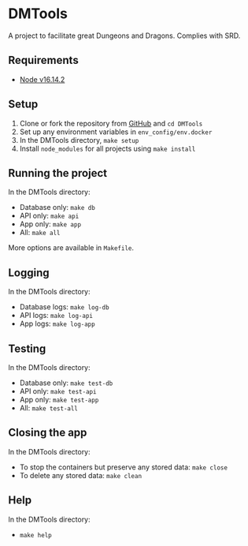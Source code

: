 # DMTools

A project to facilitate great Dungeons and Dragons. Complies with SRD.

## Requirements

- [Node v16.14.2](https://nodejs.org/en/download/)

## Setup

1. Clone or fork the repository from [GitHub](https://github.com/sam-warren/IdeaHub) and `cd DMTools`
2. Set up any environment variables in `env_config/env.docker`
3. In the DMTools directory, `make setup`
4. Install `node_modules` for all projects using `make install`

## Running the project

In the DMTools directory:

- Database only: `make db`
- API only: `make api`
- App only: `make app`
- All: `make all`

More options are available in `Makefile`.

## Logging

In the DMTools directory:

- Database logs: `make log-db`
- API logs: `make log-api`
- App logs: `make log-app`

## Testing

In the DMTools directory:

- Database only: `make test-db`
- API only: `make test-api`
- App only: `make test-app`
- All: `make test-all`

## Closing the app

In the DMTools directory:
- To stop the containers but preserve any stored data: `make close`
- To delete any stored data: `make clean`

## Help

In the DMTools directory:

- `make help`
